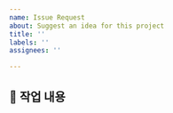 ```yaml
---
name: Issue Request
about: Suggest an idea for this project
title: ''
labels: ''
assignees: ''

---
```


## 📃 작업 내용

<!-- 작업할 내용 자세히 작성 하기 -->
